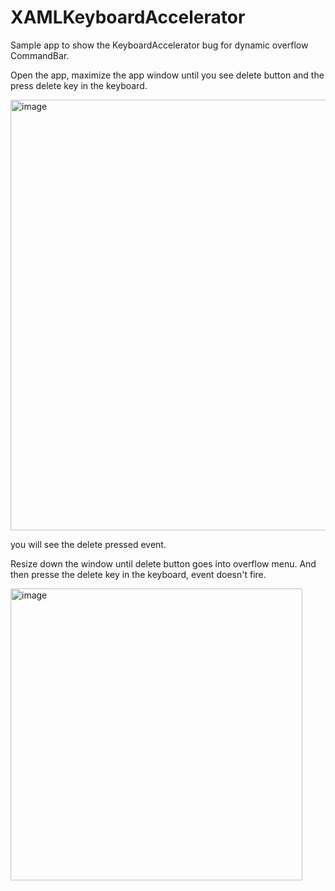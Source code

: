 # XAMLKeyboardAccelerator
Sample app to show the KeyboardAccelerator bug for dynamic overflow CommandBar.

Open the app, maximize the app window until you see delete button and the press delete key in the keyboard.

<img width="689" alt="image" src="https://user-images.githubusercontent.com/6416138/236568184-284fe7cd-0624-407d-a11e-741a888c24c5.png">

you will see the delete pressed event.

Resize down the window until delete button goes into overflow menu. And then presse the delete key in the keyboard, event doesn't fire.

<img width="467" alt="image" src="https://user-images.githubusercontent.com/6416138/236568633-99b2377a-17b4-4055-8d22-37c98c38dae0.png">



